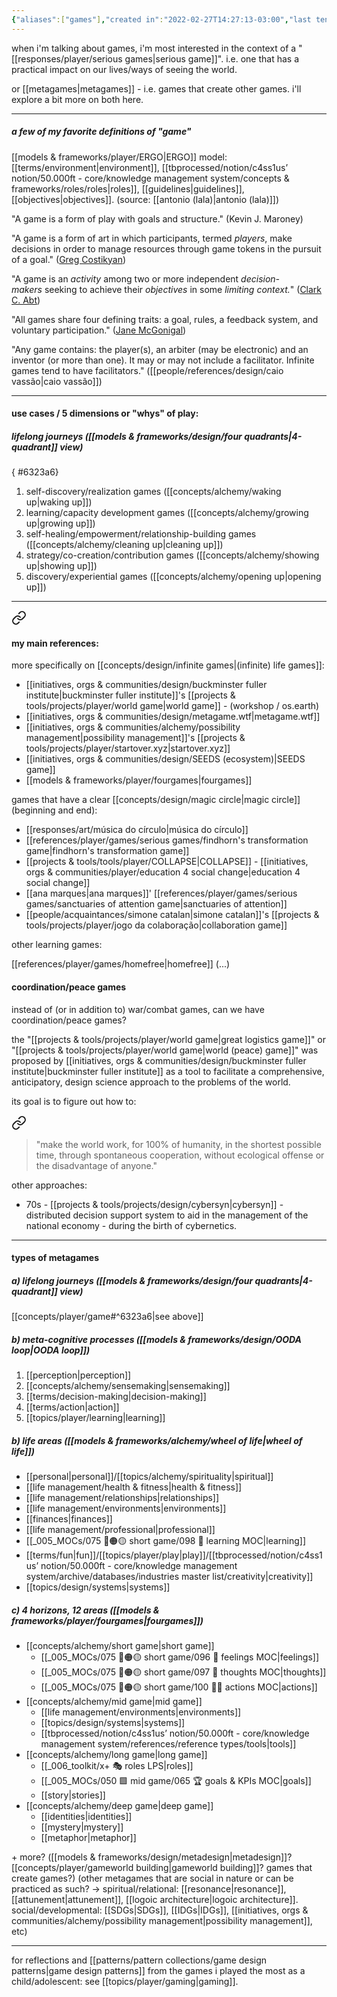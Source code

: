 ```yaml
---
{"aliases":["games"],"created in":"2022-02-27T14:27:13-03:00","last tended to":"2024-09-24T16:25:20-03:00","tags":["player","concept","🌱"],"dg-publish":true,"notestage":["🌱"],"created":"2022-02-27T14:27:13.500-03:00","updated":"2025-05-26T18:03:57.656-03:00","readinesslevel":"25%","permalink":"/concepts/player/game/","dgPassFrontmatter":true}
---
```


when i'm talking about games, i'm most interested in the context of a "[[responses/player/serious games\|serious game]]". i.e. one that has a practical impact on our lives/ways of seeing the world.

or [[metagames\|metagames]] - i.e. games that create other games. i'll explore a bit more on both here.

---
##### a few of my favorite definitions of "game"

[[models & frameworks/player/ERGO\|ERGO]] model: [[terms/environment\|environment]], [[tbprocessed/notion/c4ss1us’ notion/50.000ft - core/knowledge management system/concepts & frameworks/roles/roles\|roles]], [[guidelines\|guidelines]], [[objectives\|objectives]]. (source: [[antonio (lala)\|antonio (lala)]])

"A game is a form of play with goals and structure." (Kevin J. Maroney)

"A game is a form of art in which participants, termed _players_, make decisions in order to manage resources through game tokens in the pursuit of a goal." ([Greg Costikyan](https://en.wikipedia.org/wiki/Greg_Costikyan "Greg Costikyan"))

"A game is an _activity_ among two or more independent _decision-makers_ seeking to achieve their _objectives_ in some _limiting context._" ([Clark C. Abt](https://en.wikipedia.org/wiki/Clark_C._Abt "Clark C. Abt"))

"All games share four defining traits: a goal, rules, a feedback system, and voluntary participation." ([Jane McGonigal](https://en.wikipedia.org/wiki/Jane_McGonigal "Jane McGonigal"))

"Any game contains: the player(s), an arbiter (may be electronic) and an inventor (or more than one). It may or may not include a facilitator. Infinite games tend to have facilitators." ([[people/references/design/caio vassão\|caio vassão]])

---
#### use cases / 5 dimensions or "whys" of play:

##### lifelong journeys ([[models & frameworks/design/four quadrants\|4-quadrant]] view)
{ #6323a6}


1) self-discovery/realization games ([[concepts/alchemy/waking up\|waking up]])
2) learning/capacity development games ([[concepts/alchemy/growing up\|growing up]])
3) self-healing/empowerment/relationship-building games ([[concepts/alchemy/cleaning up\|cleaning up]])
4) strategy/co-creation/contribution games ([[concepts/alchemy/showing up\|showing up]])
5) discovery/experiential games ([[concepts/alchemy/opening up\|opening up]])

---


<div class="transclusion internal-embed is-loaded"><a class="markdown-embed-link" href="/responses/player/serious-games/#my-main-references" aria-label="Open link"><svg xmlns="http://www.w3.org/2000/svg" width="24" height="24" viewBox="0 0 24 24" fill="none" stroke="currentColor" stroke-width="2" stroke-linecap="round" stroke-linejoin="round" class="svg-icon lucide-link"><path d="M10 13a5 5 0 0 0 7.54.54l3-3a5 5 0 0 0-7.07-7.07l-1.72 1.71"></path><path d="M14 11a5 5 0 0 0-7.54-.54l-3 3a5 5 0 0 0 7.07 7.07l1.71-1.71"></path></svg></a><div class="markdown-embed">



#### my main references:

more specifically on [[concepts/design/infinite games\|(infinite) life games]]:

- [[initiatives, orgs & communities/design/buckminster fuller institute\|buckminster fuller institute]]'s [[projects & tools/projects/player/world game\|world game]] - (workshop / os.earth)
- [[initiatives, orgs & communities/design/metagame.wtf\|metagame.wtf]]
- [[initiatives, orgs & communities/alchemy/possibility management\|possibility management]]'s [[projects & tools/projects/player/startover.xyz\|startover.xyz]]
- [[initiatives, orgs & communities/design/SEEDS (ecosystem)\|SEEDS game]]
- [[models & frameworks/player/fourgames\|fourgames]]

games that have a clear [[concepts/design/magic circle\|magic circle]] (beginning and end):

- [[responses/art/música do círculo\|música do círculo]]
- [[references/player/games/serious games/findhorn's transformation game\|findhorn's transformation game]]
- [[projects & tools/tools/player/COLLAPSE\|COLLAPSE]] - [[initiatives, orgs & communities/player/education 4 social change\|education 4 social change]]
- [[ana marques\|ana marques]]' [[references/player/games/serious games/sanctuaries of attention game\|sanctuaries of attention]]
- [[people/acquaintances/simone catalan\|simone catalan]]'s [[projects & tools/projects/player/jogo da colaboração\|collaboration game]]

other learning games:

[[references/player/games/homefree\|homefree]]
(...)


</div></div>


#### coordination/peace games

instead of (or in addition to) war/combat games, can we have coordination/peace games?

the "[[projects & tools/projects/player/world game\|great logistics game]]" or "[[projects & tools/projects/player/world game\|world (peace) game]]" was proposed by [[initiatives, orgs & communities/design/buckminster fuller institute\|buckminster fuller institute]] as a tool to facilitate a comprehensive, anticipatory, design science approach to the problems of the world.

its goal is to figure out how to: 


<div class="transclusion internal-embed is-loaded"><a class="markdown-embed-link" href="/projects-and-tools/projects/player/world-game/#52ca2c" aria-label="Open link"><svg xmlns="http://www.w3.org/2000/svg" width="24" height="24" viewBox="0 0 24 24" fill="none" stroke="currentColor" stroke-width="2" stroke-linecap="round" stroke-linejoin="round" class="svg-icon lucide-link"><path d="M10 13a5 5 0 0 0 7.54.54l3-3a5 5 0 0 0-7.07-7.07l-1.72 1.71"></path><path d="M14 11a5 5 0 0 0-7.54-.54l-3 3a5 5 0 0 0 7.07 7.07l1.71-1.71"></path></svg></a><div class="markdown-embed">



> "make the world work, for 100% of humanity, in the shortest possible time, through spontaneous cooperation, without ecological offense or the disadvantage of anyone." 

</div></div>


other approaches:
- 70s - [[projects & tools/projects/design/cybersyn\|cybersyn]] - distributed decision support system to aid in the management of the national economy - during the birth of cybernetics.

---
#### types of metagames
##### a) lifelong journeys ([[models & frameworks/design/four quadrants\|4-quadrant]] view)

[[concepts/player/game#^6323a6\|see above]]
##### b) meta-cognitive processes ([[models & frameworks/design/OODA loop\|OODA loop]])

1) [[perception\|perception]]
2) [[concepts/alchemy/sensemaking\|sensemaking]]
3) [[terms/decision-making\|decision-making]]
4) [[terms/action\|action]]
5) [[topics/player/learning\|learning]]
##### b) life areas ([[models & frameworks/alchemy/wheel of life\|wheel of life]])

- [[personal\|personal]]/[[topics/alchemy/spirituality\|spiritual]]
- [[life management/health & fitness\|health & fitness]]
- [[life management/relationships\|relationships]]
- [[life management/environments\|environments]]
- [[finances\|finances]]
- [[life management/professional\|professional]]
- [[_005_MOCs/075 🔴🟠🟡 short game/098 📕 learning MOC\|learning]]
- [[terms/fun\|fun]]/[[topics/player/play\|play]]/[[tbprocessed/notion/c4ss1us’ notion/50.000ft - core/knowledge management system/archive/databases/industries master list/creativity\|creativity]]
- [[topics/design/systems\|systems]]

##### c) 4 horizons, 12 areas ([[models & frameworks/player/fourgames\|fourgames]])

- [[concepts/alchemy/short game\|short game]]
	- [[_005_MOCs/075 🔴🟠🟡 short game/096 💜 feelings MOC\|feelings]]
	- [[_005_MOCs/075 🔴🟠🟡 short game/097 💭 thoughts MOC\|thoughts]]
	- [[_005_MOCs/075 🔴🟠🟡 short game/100 💪🏻 actions MOC\|actions]]
- [[concepts/alchemy/mid game\|mid game]]
	- [[life management/environments\|environments]]
	- [[topics/design/systems\|systems]]
	- [[tbprocessed/notion/c4ss1us’ notion/50.000ft - core/knowledge management system/references/reference types/tools\|tools]]
- [[concepts/alchemy/long game\|long game]]
	- [[_006_toolkit/x+ 🎭 roles LPS\|roles]]
	- [[_005_MOCs/050 🟩 mid game/065 🏆 goals & KPIs MOC\|goals]]
	- [[story\|stories]]
- [[concepts/alchemy/deep game\|deep game]]
	- [[identities\|identities]]
	- [[mystery\|mystery]]
	- [[metaphor\|metaphor]]

\+ more?
([[models & frameworks/design/metadesign\|metadesign]]? [[concepts/player/gameworld building\|gameworld building]]? games that create games?)
(other metagames that are social in nature or can be practiced as such? -> spiritual/relational: [[resonance\|resonance]], [[attunement\|attunement]], [[logoic architecture\|logoic architecture]]. social/developmental: [[SDGs\|SDGs]], [[IDGs\|IDGs]], [[initiatives, orgs & communities/alchemy/possibility management\|possibility management]], etc)

---
for reflections and [[patterns/pattern collections/game design patterns\|game design patterns]] from the games i played the most as a child/adolescent: see [[topics/player/gaming\|gaming]].
